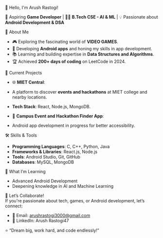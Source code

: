 👋 Hello, I'm Arush Rastogi!  

🚀 Aspiring **Game Developer** | 🧑‍💻 **B.Tech CSE - AI & ML** | 💡 Passionate about **Android Development & DSA**  

🌟 About Me  
- 🎮 Exploring the fascinating world of **VIDEO GAMES**.  
- 📱 Developing **Android apps** and honing my skills in app development.  
- 📚 Learning and building expertise in **Data Structures and Algorithms**.  
- 🏆 Achieved **200+ days of coding** on LeetCode in 2024.  

🎯 Current Projects  
 - 🌐 **MIET Central**:  
 - A platform to discover **events and hackathons** at MIET college and nearby locations.  
 - **Tech Stack**: React, Node.js, MongoDB.
   
 - 📱 **Campus Event and Hackathon Finder App**:  
 - Android app development in progress for better accessibility.  

🛠️ Skills & Tools  
- **Programming Languages**: C, C++, Python, Java  
- **Frameworks & Libraries**: React.js, Node.js  
- **Tools**: Android Studio, Git, GitHub  
- **Databases**: MySQL, MongoDB  

🌱 What I’m Learning  
- Advanced Android Development  
- Deepening knowledge in AI and Machine Learning  

🤝 Let’s Collaborate!  
If you're passionate about tech, games, or Android development, let’s connect:  
- 📧 Email: arushrastogi3000@gmail.com  
- 🔗 LinkedIn: Arush Rastogi47  

⭐ “Dream big, work hard, and code endlessly!”  
<!---
ArushRastogi47/ArushRastogi47 is a ✨ special ✨ repository because its `README.md` (this file) appears on your GitHub profile.
You can click the Preview link to take a look at your changes.
--->
